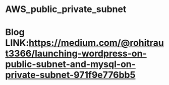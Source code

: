 # AWS_public_private_subnet
# Blog LINK:https://medium.com/@rohitraut3366/launching-wordpress-on-public-subnet-and-mysql-on-private-subnet-971f9e776bb5 

